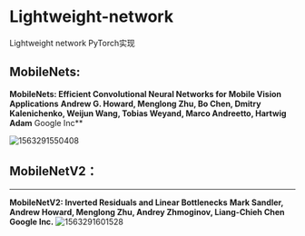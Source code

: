 # Lightweight-network
Lightweight network PyTorch实现



## MobileNets:

**MobileNets: Efficient Convolutional Neural Networks for Mobile Vision Applications**
**Andrew G. Howard, Menglong Zhu, Bo Chen, Dmitry Kalenichenko, Weijun Wang, Tobias Weyand, Marco Andreetto, Hartwig Adam**
Google Inc** 

![1563291550408](C:\Users\Administrator\AppData\Roaming\Typora\typora-user-images\1563291550408.png)

## MobileNetV2：

------

**MobileNetV2: Inverted Residuals and Linear Bottlenecks**
**Mark Sandler, Andrew Howard, Menglong Zhu, Andrey Zhmoginov, Liang-Chieh Chen**
**Google Inc.**
![1563291601528](C:\Users\Administrator\AppData\Roaming\Typora\typora-user-images\1563291601528.png)